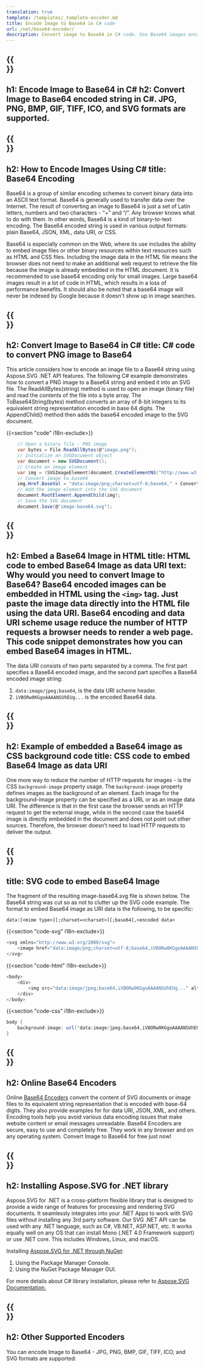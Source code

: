 ```yaml
---
translation: true
template: /templates/_template-encoder.md
title: Encode Image to Base64 in C# code
url: /net/base64-encoder/
description: Convert image to Base64 in C# code. Use Base64 images encoded as data URIs to embed them in HTML, CSS, or JSON.
---
```


{{<section banner>}}
---
h1: Encode Image to Base64 in C# 
h2: Convert Image to Base64 encoded string in C#. JPG, PNG, BMP, GIF, TIFF, ICO, and SVG formats are supported.
---

{{<section base64>}}
---
h2: How to Encode Images Using C#
title: Base64 Encoding
---

Base64 is a group of similar encoding schemes to convert binary data into an ASCII text format. Base64 is generally used to transfer data over the Internet. The result of converting an image to Base64 is just a set of Latin letters, numbers and two characters - “+” and “/”. Any browser knows what to do with them. In other words, Base64 is a kind of binary-to-text encoding. The Base64 encoded string is used in various output formats: plain Base64, JSON, XML, data URI, or CSS.

 Base64 is especially common on the Web, where its use includes the ability to embed image files or other binary resources within text resources such as HTML and CSS files. Including the image data in the HTML file means the browser does not need to make an additional web request to retrieve the file because the image is already embedded in the HTML document. It is recommended to use base64 encoding only for small images. Large base64 images result in a lot of code in HTML, which results in a loss of performance benefits. It should also be noted that a base64 image will never be indexed by Google because it doesn't show up in image searches.

{{<section demos>}}
---
h2: Convert Image to Base64 in C#
title: C# code to convert PNG image to Base64
---

This article considers how to encode an image file to a Base64 string using Aspose.SVG .NET API features. The following C# example demonstrates how to convert a PNG image to a Base64 string and embed it into an SVG file. The ReadAllBytes(string) method is used to open an image  (binary file) and read the contents of the file into a byte array. The ToBase64String(bytes) method converts an array of 8-bit integers to its equivalent string representation encoded in base 64 digits. The AppendChild() method then adds the base64 encoded image to the SVG document.

{{<section "code" i18n-exclude>}}

```cs
    // Open a binary file - PNG image
    var bytes = File.ReadAllBytes(@"image.png");
    // Initialize an SVGDocument object
    var document = new SVGDocument();
    // Create an image element
    var img = (SVGImageElement)document.CreateElementNS("http://www.w3.org/2000/svg", "image");
    // Convert image to base64
    img.Href.BaseVal = "data:image/png;charset=utf-8;base64," + Convert.ToBase64String(bytes);
    // Add the image element into the SVG document
    document.RootElement.AppendChild(img);
    // Save the SVG document
    document.Save(@"image-base64.svg");
```

{{<section html>}}
---
h2: Embed a Base64 Image in HTML
title: HTML code to embed Base64 Image as data URI
text: Why would you need to convert  Image to Base64? Base64 encoded images can be embedded in HTML using the `<img>` tag. Just paste the image data directly into the HTML file using the data URI. Base64 encoding and data URI scheme usage reduce the number of HTTP requests a browser needs to render a web page. This code snippet demonstrates how you can embed Base64 images in HTML.
---

The data URI consists of two parts separated by a comma. The first part specifies a Base64 encoded image, and the second part specifies a Base64 encoded image string:

1. `data:image/jpeg;base64`, is the data URI scheme header. 
1. `iVBORw0KGgoAAAANSUhEUg...` is the encoded Base64 data.

{{<section css>}}
---
h2: Example of embedded a Base64 image as CSS background code
title: CSS code to embed Base64 Image as data URI
---

One more way to reduce the number of HTTP requests for images - is the CSS `background-image` property usage. The `background-image` property defines images as the background of an element. Each image for the background-image property can be specified as a URL or as an image data URI. The difference is that in the first case the browser sends an HTTP request to get the external image, while in the second case the base64 image is directly embedded in the document and does not point out other sources. Therefore, the browser doesn’t need to load HTTP requests to deliver the output.

{{<section svg>}}
---
title: SVG code to embed Base64 Image
---

The fragment of the resulting image-base64.svg file is shown below. The Base64 string was cut so as not to clutter up the SVG code example. The format to embed Base64 image as URI data is the following, to be specific:

`data:[<mime type>][;charset=<charset>][;base64],<encoded data>`


{{<section "code-svg" i18n-exclude>}}

```cs
<svg xmlns="http://www.w3.org/2000/svg">
	<image href="data:image/png;charset=utf-8;base64,iVBORw0KGgoAAAANSUhEUg..." alt="Red border"/>
</svg>
```

{{<section "code-html" i18n-exclude>}}

```cs
<body>
    <div>
        <img src="data:image/jpeg;base64,iVBORw0KGgoAAAANSUhEUg..." alt="Red border">
    </div>
</body>
```

{{<section "code-css" i18n-exclude>}}

```cs
body {
    background-image: url('data:image/jpeg;base64,iVBORw0KGgoAAAANSUhEUg...');
}
```

{{<section encoder-online>}}
---
h2: Online Base64 Encoders
---

Online <a href="https://products.aspose.app/svg/{{lang}}/encoding" target="_blank">Base64 Encoders</a> convert the content of SVG documents or image files to its equivalent string representation that is encoded with base-64 digits. They also provide examples for for data URI, JSON, XML, and others. Encoding tools help you avoid various data encoding issues that make website content or email messages unreadable. Base64 Encoders are secure, easy to use and completely free. They work in any browser and on any operating system. Convert Image to Base64 for free just now!

{{<section installing>}}
---
h2: Installing Aspose.SVG for .NET library
---

Aspose.SVG for .NET is a cross-platform flexible library that is designed to provide a wide range of features for processing and rendering SVG documents. It seamlessly integrates into your .NET Apps to work with SVG files without installing any 3rd party software.  Our SVG .NET API can be used with any .NET language, such as C#, VB.NET, ASP.NET, etc. It works equally well on any OS that can install Mono (.NET 4.0 Framework support) or use .NET core.  This includes Windows, Linux, and macOS.

Installing <a href="https://www.nuget.org/packages/Aspose.SVG" target="_blank">Aspose.SVG for .NET through NuGet</a>:

1. Using the Package Manager Console. 
1. Using the NuGet Package Manager GUI.  

For more details about C# library installation, please refer to [Aspose.SVG Documentation.](https://docs.aspose.com/svg/net/getting-started/installation/)

{{<section other-encoders>}}
---
h2: Other Supported Encoders
---

You can encode Image to Base64 - JPG, PNG, BMP, GIF, TIFF, ICO, and SVG formats are supported: